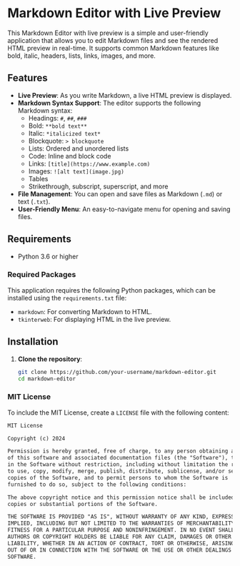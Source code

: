 # Markdown Editor with Live Preview

This Markdown Editor with live preview is a simple and user-friendly application that allows you to edit Markdown files and see the rendered HTML preview in real-time. It supports common Markdown features like bold, italic, headers, lists, links, images, and more.

## Features

- **Live Preview**: As you write Markdown, a live HTML preview is displayed.
- **Markdown Syntax Support**: The editor supports the following Markdown syntax:
  - Headings: `#`, `##`, `###`
  - Bold: `**bold text**`
  - Italic: `*italicized text*`
  - Blockquote: `> blockquote`
  - Lists: Ordered and unordered lists
  - Code: Inline and block code
  - Links: `[title](https://www.example.com)`
  - Images: `![alt text](image.jpg)`
  - Tables
  - Strikethrough, subscript, superscript, and more
- **File Management**: You can open and save files as Markdown (`.md`) or text (`.txt`).
- **User-Friendly Menu**: An easy-to-navigate menu for opening and saving files.

## Requirements

- Python 3.6 or higher

### Required Packages

This application requires the following Python packages, which can be installed using the `requirements.txt` file:

- `markdown`: For converting Markdown to HTML.
- `tkinterweb`: For displaying HTML in the live preview.

## Installation

1. **Clone the repository**:
   ```bash
   git clone https://github.com/your-username/markdown-editor.git
   cd markdown-editor


### MIT License

To include the MIT License, create a `LICENSE` file with the following content:

```txt
MIT License

Copyright (c) 2024

Permission is hereby granted, free of charge, to any person obtaining a copy
of this software and associated documentation files (the "Software"), to deal
in the Software without restriction, including without limitation the rights
to use, copy, modify, merge, publish, distribute, sublicense, and/or sell
copies of the Software, and to permit persons to whom the Software is
furnished to do so, subject to the following conditions:

The above copyright notice and this permission notice shall be included in all
copies or substantial portions of the Software.

THE SOFTWARE IS PROVIDED "AS IS", WITHOUT WARRANTY OF ANY KIND, EXPRESS OR
IMPLIED, INCLUDING BUT NOT LIMITED TO THE WARRANTIES OF MERCHANTABILITY,
FITNESS FOR A PARTICULAR PURPOSE AND NONINFRINGEMENT. IN NO EVENT SHALL THE
AUTHORS OR COPYRIGHT HOLDERS BE LIABLE FOR ANY CLAIM, DAMAGES OR OTHER
LIABILITY, WHETHER IN AN ACTION OF CONTRACT, TORT OR OTHERWISE, ARISING FROM,
OUT OF OR IN CONNECTION WITH THE SOFTWARE OR THE USE OR OTHER DEALINGS IN THE
SOFTWARE.
